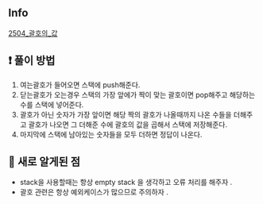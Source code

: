 ## Info
<a href=https://www.acmicpc.net/problem/2504 rel="nofollow">2504_괄호의_값</a>

## ❗ 풀이 방법

1. 여는괄호가 들어오면 스택에 push해준다.
2. 닫는괄호가 오는경우 스택의 가장 앞에가 짝이 맞는 괄호이면 pop해주고 해당하는 수를 스택에 넣어준다. 
3. 괄호가 아닌 숫자가 가장 앞이면 해당 짝의 괄호가 나올때까지 나온 수들을 더해주고 괄호가 나오면 그 더해준 수에 괄호의 값을 곱해서 스택에 저장해준다. 
4. 마지막에 스택에 남아있는 숫자들을 모두 더하면 정답이 나온다. 


## 🙂 새로 알게된 점

* stack을 사용할때는 항상 empty stack 을 생각하고 오류 처리를 해주자 .
* 괄호 관련은 항상 예외케이스가 많으므로 주의하자 .


